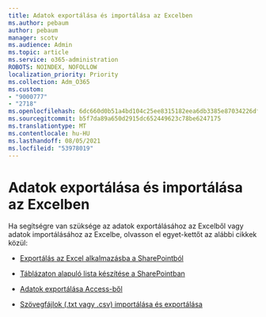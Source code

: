 ```yaml
---
title: Adatok exportálása és importálása az Excelben
ms.author: pebaum
author: pebaum
manager: scotv
ms.audience: Admin
ms.topic: article
ms.service: o365-administration
ROBOTS: NOINDEX, NOFOLLOW
localization_priority: Priority
ms.collection: Adm_O365
ms.custom:
- "9000777"
- "2718"
ms.openlocfilehash: 6dc660d0b51a4bd104c25ee8315182eea6db3385e87034226dfc759b2f556728
ms.sourcegitcommit: b5f7da89a650d2915dc652449623c78be6247175
ms.translationtype: MT
ms.contentlocale: hu-HU
ms.lasthandoff: 08/05/2021
ms.locfileid: "53978019"
---
```

# <a name="exporting-and-importing-data-with-excel"></a>Adatok exportálása és importálása az Excelben

Ha segítségre van szüksége az adatok exportálásához az Excelből vagy adatok importálásához az Excelbe, olvasson el egyet-kettőt az alábbi cikkek közül:

- [Exportálás az Excel alkalmazásba a SharePointból](https://support.office.com/client/bfb2ea48-6118-4fa9-abb6-cced9424e5d9)

- [Táblázaton alapuló lista készítése a SharePointban](https://support.office.com/article/Create-a-list-based-on-a-spreadsheet-380CFEB5-6E14-438E-988A-C2B9BEA574FA)

- [Adatok exportálása Access-ből](https://support.office.com/client/64E974E6-AE43-4301-A53E-20463655B1A9)

- [Szövegfájlok (.txt vagy .csv) importálása és exportálása](https://support.office.com/client/5250ac4c-663c-47ce-937b-339e391393ba)

